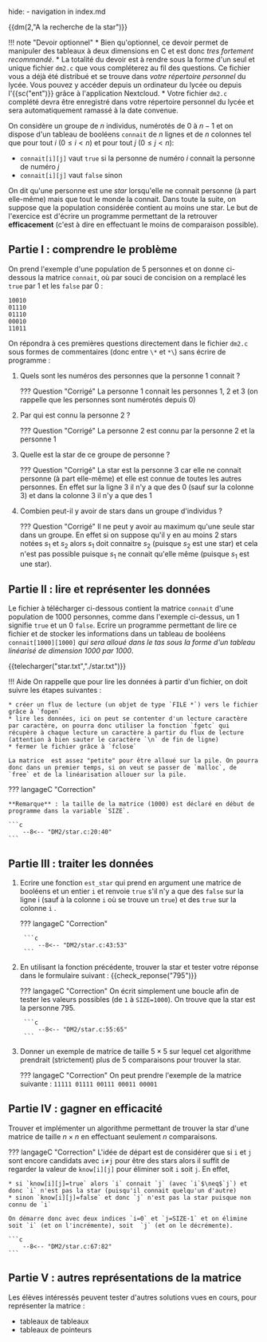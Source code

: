 hide: - navigation  in index.md

{{dm(2,"A la recherche de la star")}} 

!!! note "Devoir optionnel"
    * Bien qu'optionnel, ce devoir permet de manipuler des tableaux à deux dimensions en C et est donc *tres fortement recommandé*. 
    * La totalité du devoir est à rendre sous la forme d'un seul et unique fichier `dm2.c` que vous compléterez au fil des questions. Ce fichier vous a déjà été distribué et se trouve dans *votre répertoire personnel* du lycée. Vous pouvez y  accéder depuis un ordinateur du lycée ou depuis l'{{sc("ent")}} grâce à  l'application Nextcloud.
    * Votre fichier `dm2.c` complété devra être enregistré dans votre répertoire personnel du lycée et sera automatiquement ramassé à la date convenue.

On considère un groupe de $n$ individus, numérotés de 0 à $n-1$ et on dispose d'un tableau de booléens `connait` de $n$ lignes et de $n$ colonnes tel que pour tout $i$ ($0 \leq i < n$) et pour tout  $j$ ($0 \leq j < n$):

* `connait[i][j]` vaut `true` si la personne de numéro $i$ connait la personne  de numéro $j$
* `connait[i][j]` vaut `false` sinon

On dit qu'une personne est une *star* lorsqu'elle ne connait personne (à part elle-même) mais que tout le monde la connait. Dans toute la suite, on suppose que la population considérée contient au moins une star. Le but de l'exercice est d'écrire un programme permettant de la retrouver **efficacement** (c'est à dire en effectuant le moins de comparaison possible). 

## Partie I : comprendre le problème
On prend l'exemple d'une population de 5 personnes et on donne ci-dessous la matrice `connait`, où par souci de concision on a remplacé les `true` par 1 et les `false` par 0 :
```
10010
01110
01110
00010
11011
```
On répondra à ces premières questions directement dans le fichier `dm2.c` sous formes de commentaires (donc entre `\*` et `*\`) sans écrire de programme :

1. Quels sont les numéros des personnes que la personne 1 connait ?

    ??? Question "Corrigé"
        La personne 1 connait les personnes 1, 2 et 3 (on rappelle que les personnes sont numérotés depuis 0)

2. Par qui est connu la personne 2 ?

    ??? Question "Corrigé"
        La personne 2 est connu par la personne 2 et la personne 1

3. Quelle est la star de ce groupe de personne ?

    ??? Question "Corrigé"
        La star est la personne 3 car elle ne connait personne (à part elle-même) et elle est connue de toutes les autres personnes. En effet sur la ligne 3 il n'y a que des 0 (sauf sur la colonne 3) et dans la colonne 3 il n'y a que des 1
        
4. Combien peut-il y avoir de stars dans un groupe d'individus ?

    ??? Question "Corrigé"
        Il ne peut y avoir au maximum qu'une seule star dans un groupe. En effet si on suppose qu'il y en au moins 2 stars notées $s_1$ et $s_2$ alors $s_1$ doit connaitre $s_2$ (puisque $s_2$ est une star) et cela n'est pas possible puisque $s_1$ ne connait qu'elle même (puisque $s_1$ est une star).

## Partie II : lire et représenter les données

Le fichier à télécharger ci-dessous  contient la matrice `connait` d'une population de 1000 personnes, comme dans l'exemple ci-dessus, un 1 signifie `true` et un 0 `false`.
Ecrire un programme permettant de lire ce fichier et de stocker les informations dans un tableau de booléens `connait[1000][1000]` *qui sera alloué dans le tas sous la forme d'un tableau linéarisé de dimension 1000 par 1000*. 

{{telecharger("star.txt","./star.txt")}}

!!! Aide
    On rappelle que pour lire les données à partir d'un fichier, on doit suivre les étapes suivantes :

    * créer un flux de lecture (un objet de type `FILE *`) vers le fichier grâce à `fopen`
    * lire les données, ici on peut se contenter d'un lecture caractère par caractère, on pourra donc utiliser la fonction `fgetc` qui récupère à chaque lecture un caractère à partir du flux de lecture (attention à bien sauter le caractère `\n` de fin de ligne)
    * fermer le fichier grâce à `fclose`

    La matrice  est assez "petite" pour être alloué sur la pile. On pourra donc dans un premier temps, si on veut se passer de `malloc`, de `free` et de la linéarisation allouer sur la pile.


??? langageC "Correction"
    
    **Remarque** : la taille de la matrice (1000) est déclaré en début de programme dans la variable `SIZE`.
    
    ```c
        --8<-- "DM2/star.c:20:40"
    ```


## Partie III : traiter les données

1. Ecrire une fonction `est_star` qui prend en argument une matrice de booléens et un entier `i` et renvoie `true` s'il n'y a que des `false` sur la ligne i (sauf à la colonne `i` où se trouve un `true`) et des `true` sur la colonne `i` .

    ??? langageC "Correction"
            
        ```c
            --8<-- "DM2/star.c:43:53"
        ```

2. En utilisant la fonction précédente, trouver la star et tester votre réponse dans le formulaire suivant :  {{check_reponse("795")}}

    ??? langageC "Correction"
        On écrit simplement une boucle afin de tester les valeurs possibles (de `1` à `SIZE=1000`). On trouve que la star est la personne 795.

        ```c
            --8<-- "DM2/star.c:55:65"
        ```

3. Donner un exemple de matrice de taille $5\times 5$ sur lequel cet algorithme prendrait (strictement) plus de 5 comparaisons pour trouver la star.

    ??? langageC "Correction"
        On peut prendre l'exemple de la matrice suivante :
        ```
        11111
        01111
        00111
        00011
        00001
        ```        


## Partie IV : gagner en efficacité

Trouver et implémenter un algorithme permettant de trouver la star d'une matrice de taille $n\times n$ en effectuant seulement $n$ comparaisons.

??? langageC "Correction"
    L'idée de départ est de considérer que si `i` et `j` sont encore candidats avec `i`$\neq$`j` pour être des stars alors il suffit de regarder la valeur de `know[i][j]` pour éliminer soit `i` soit `j`. En effet,

    * si `know[i][j]=true` alors `i` connait `j` (avec `i`$\neq$`j`) et donc `i` n'est pas la star (puisqu'il connait quelqu'un d'autre)
    * sinon `know[i][j]=false` et donc `j` n'est pas la star puisque non connu de `i`

    On démarre donc avec deux indices `i=0` et `j=SIZE-1` et on élimine soit `i` (et on l'incrémente), soit  `j` (et on le décrémente).

    ```c
        --8<-- "DM2/star.c:67:82"
    ```

## Partie V : autres représentations de la matrice

Les élèves intéressés peuvent tester d'autres solutions vues en cours, pour représenter la matrice : 

* tableaux de tableaux
* tableaux de pointeurs

